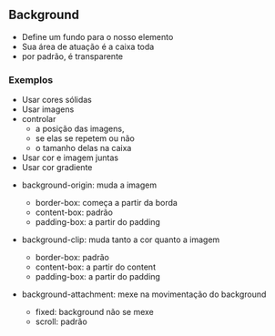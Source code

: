 ## Background

- Define um fundo para o nosso elemento
- Sua área de atuação é a caixa toda
- por padrão, é transparente

### Exemplos

- Usar cores sólidas
- Usar imagens
- controlar
    - a posição das imagens,
    - se elas se repetem ou não
    - o tamanho delas na caixa
- Usar cor e imagem juntas
- Usar cor gradiente

* background-origin: muda a imagem
  - border-box: começa a partir da borda
  - content-box: padrão
  - padding-box: a partir do padding

* background-clip: muda tanto a cor quanto a imagem
  - border-box: padrão
  - content-box: a partir do content
  - padding-box: a partir do padding

* background-attachment: mexe na movimentação do background
  - fixed: background não se mexe
  - scroll: padrão